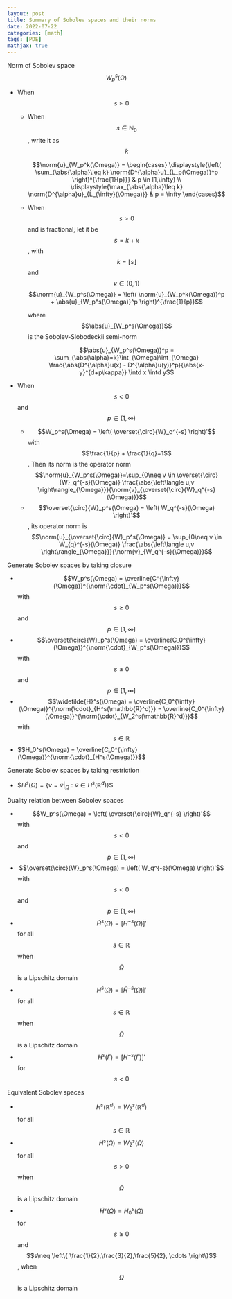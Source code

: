 ```yaml
---
layout: post
title: Summary of Sobolev spaces and their norms
date: 2022-07-22
categories: [math]
tags: [PDE]
mathjax: true
---
```


Norm of Sobolev space $$W_p^s(\Omega)$$

-   When $$s\geq 0$$

    -   When $$s\in\mathbb{N}_0$$, write it as $$k$$

         $$\norm{u}_{W_p^k(\Omega)} =
              \begin{cases}
                \displaystyle{\left( \sum_{\abs{\alpha}\leq k} \norm{D^{\alpha}u}_{L_p(\Omega)}^p
                  \right)^{\frac{1}{p}}} & p \in [1,\infty) \\
                \displaystyle{\max_{\abs{\alpha}\leq k} \norm{D^{\alpha}u}_{L_{\infty}(\Omega)}} & p = \infty
              \end{cases}$$ 


    -   When $$s > 0$$ and is fractional, let it be $$s=k+\kappa$$, with
        $$k=\lfloor s \rfloor$$ and $$\kappa\in(0,1)$$
        $$\norm{u}_{W_p^s(\Omega)} = \left( \norm{u}_{W_p^k(\Omega)}^p + \abs{u}_{W_p^s(\Omega)}^p \right)^{\frac{1}{p}}$$ 

        where $$\abs{u}_{W_p^s(\Omega)}$$ is the Sobolev-Slobodeckii
        semi-norm

         $$\abs{u}_{W_p^s(\Omega)}^p = \sum_{\abs{\alpha}=k}\int_{\Omega}\int_{\Omega}
              \frac{\abs{D^{\alpha}u(x) - D^{\alpha}u(y)}^p}{\abs{x-y}^{d+p\kappa}} \intd x \intd y$$ 


-   When $$s < 0$$ and $$p \in (1, \infty)$$

    -   $$W_p^s(\Omega) = \left( \overset{\circ}{W}_q^{-s} \right)'$$ with
        $$\frac{1}{p} +
            \frac{1}{q}=1$$. Then its norm is the operator norm
        $$\norm{u}_{W_p^s(\Omega)}=\sup_{0\neq v \in \overset{\circ}{W}_q^{-s}(\Omega)} \frac{\abs{\left\langle u,v \right\rangle_{\Omega}}}{\norm{v}_{\overset{\circ}{W}_q^{-s}(\Omega)}}$$ 
    -   $$\overset{\circ}{W}_p^s(\Omega) = \left( W_q^{-s}(\Omega) \right)'$$,
        its operator norm is
        $$\norm{u}_{\overset{\circ}{W}_p^s(\Omega)} = \sup_{0\neq v \in W_{q}^{-s}(\Omega)} \frac{\abs{\left\langle u,v \right\rangle_{\Omega}}}{\norm{v}_{W_q^{-s}(\Omega)}}$$ 


Generate Sobolev spaces by taking closure
-   $$W_p^s(\Omega) = \overline{C^{\infty}(\Omega)}^{\norm{\cdot}_{W_p^s(\Omega)}}$$
    with $$s \geq 0$$ and $$p \in [1, \infty]$$
-   $$\overset{\circ}{W}_p^s(\Omega) =
      \overline{C_0^{\infty}(\Omega)}^{\norm{\cdot}_{W_p^s(\Omega)}}$$
    with $$s \geq 0$$ and $$p \in [1,
      \infty]$$
-   $$\widetilde{H}^s(\Omega) = \overline{C_0^{\infty}(\Omega)}^{\norm{\cdot}_{H^s(\mathbb{R}^d)}}
      = \overline{C_0^{\infty}(\Omega)}^{\norm{\cdot}_{W_2^s(\mathbb{R}^d)}}$$
    with $$s\in \mathbb{R}$$
- \$$H_0^s(\Omega) = \overline{C_0^{\infty}(\Omega)}^{\norm{\cdot}_{H^s(\Omega)}}$$

Generate Sobolev spaces by taking restriction
- \$$H^s(\Omega) = \left\{ v=\widetilde{v}\vert_{\Omega}: \widetilde{v}\in H^s(\mathbb{R}^d) \right\}$$

Duality relation between Sobolev spaces
-   $$W_p^s(\Omega) = \left( \overset{\circ}{W}_q^{-s} \right)'$$ with
    $$s < 0$$ and $$p \in (1, \infty)$$
-   $$\overset{\circ}{W}_p^s(\Omega) = \left( W_q^{-s}(\Omega) \right)'$$
    with $$s < 0$$ and $$p \in
      (1, \infty)$$
-   $$\widetilde{H}^s(\Omega) = \left[ H^{-s}(\Omega) \right]'$$ for all
    $$s\in \mathbb{R}$$ when $$\Omega$$ is a Lipschitz domain
-   $$H^s(\Omega)=\left[ \widetilde{H}^{-s}(\Omega) \right]'$$ for all
    $$s\in \mathbb{R}$$ when $$\Omega$$ is a Lipschitz domain
-   $$H^s(\Gamma)=\left[ H^{-s}(\Gamma) \right]'$$ for $$s<0$$

Equivalent Sobolev spaces
-   $$H^s(\mathbb{R}^d) = W_2^s(\mathbb{R}^d)$$ for all $$s\in \mathbb{R}$$
-   $$H^s(\Omega)=W_2^s(\Omega)$$ for all $$s > 0$$ when $$\Omega$$ is a
    Lipschitz domain
-   $$\widetilde{H}^s(\Omega)=H_0^s(\Omega)$$ for $$s\geq 0$$ and
    $$s\neq \left\{
        \frac{1}{2},\frac{3}{2},\frac{5}{2}, \cdots \right\}$$, when
    $$\Omega$$ is a Lipschitz domain
